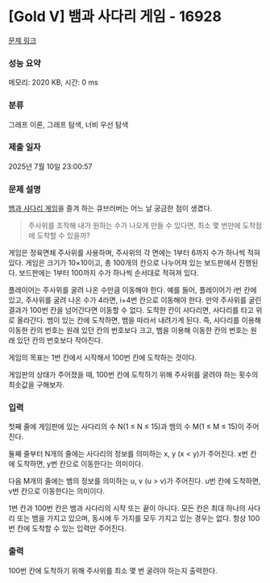 # [Gold V] 뱀과 사다리 게임 - 16928 

[문제 링크](https://www.acmicpc.net/problem/16928) 

### 성능 요약

메모리: 2020 KB, 시간: 0 ms

### 분류

그래프 이론, 그래프 탐색, 너비 우선 탐색

### 제출 일자

2025년 7월 10일 23:00:57

### 문제 설명

<p><a href="https://en.wikipedia.org/wiki/Snakes_and_Ladders">뱀과 사다리 게임</a>을 즐겨 하는 큐브러버는 어느 날 궁금한 점이 생겼다.</p>

<blockquote>
<p>주사위를 조작해 내가 원하는 수가 나오게 만들 수 있다면, 최소 몇 번만에 도착점에 도착할 수 있을까?</p>
</blockquote>

<p>게임은 정육면체 주사위를 사용하며, 주사위의 각 면에는 1부터 6까지 수가 하나씩 적혀있다. 게임은 크기가 10×10이고, 총 100개의 칸으로 나누어져 있는 보드판에서 진행된다. 보드판에는 1부터 100까지 수가 하나씩 순서대로 적혀져 있다.</p>

<p>플레이어는 주사위를 굴려 나온 수만큼 이동해야 한다. 예를 들어, 플레이어가 i번 칸에 있고, 주사위를 굴려 나온 수가 4라면, i+4번 칸으로 이동해야 한다. 만약 주사위를 굴린 결과가 100번 칸을 넘어간다면 이동할 수 없다. 도착한 칸이 사다리면, 사다리를 타고 위로 올라간다. 뱀이 있는 칸에 도착하면, 뱀을 따라서 내려가게 된다. 즉, 사다리를 이용해 이동한 칸의 번호는 원래 있던 칸의 번호보다 크고, 뱀을 이용해 이동한 칸의 번호는 원래 있던 칸의 번호보다 작아진다.</p>

<p>게임의 목표는 1번 칸에서 시작해서 100번 칸에 도착하는 것이다.</p>

<p>게임판의 상태가 주어졌을 때, 100번 칸에 도착하기 위해 주사위를 굴려야 하는 횟수의 최솟값을 구해보자.</p>

### 입력 

 <p>첫째 줄에 게임판에 있는 사다리의 수 N(1 ≤ N ≤ 15)과 뱀의 수 M(1 ≤ M ≤ 15)이 주어진다.</p>

<p>둘째 줄부터 N개의 줄에는 사다리의 정보를 의미하는 x, y (x < y)가 주어진다. x번 칸에 도착하면, y번 칸으로 이동한다는 의미이다.</p>

<p>다음 M개의 줄에는 뱀의 정보를 의미하는 u, v (u > v)가 주어진다. u번 칸에 도착하면, v번 칸으로 이동한다는 의미이다.</p>

<p>1번 칸과 100번 칸은 뱀과 사다리의 시작 또는 끝이 아니다. 모든 칸은 최대 하나의 사다리 또는 뱀을 가지고 있으며, 동시에 두 가지를 모두 가지고 있는 경우는 없다. 항상 100번 칸에 도착할 수 있는 입력만 주어진다.</p>

### 출력 

 <p>100번 칸에 도착하기 위해 주사위를 최소 몇 번 굴려야 하는지 출력한다.</p>

